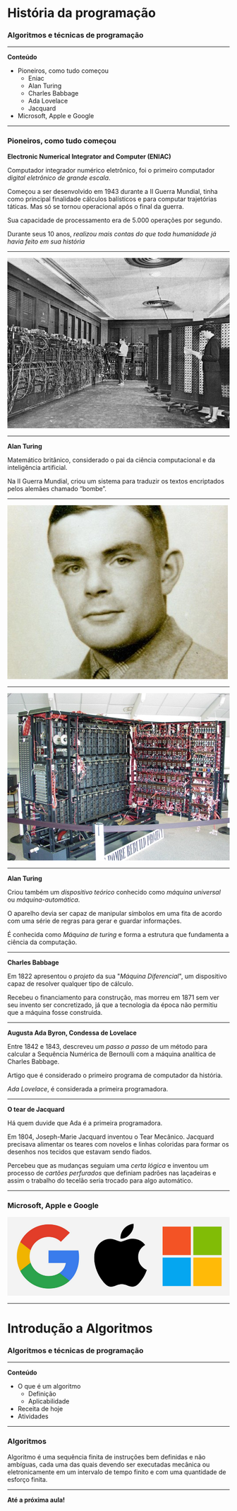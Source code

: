 # História da programação
### Algoritmos e técnicas de programação

---

**Conteúdo**

- Pioneiros, como tudo começou
  - Eniac
  - Alan Turing
  - Charles Babbage
  - Ada Lovelace
  - Jacquard
- Microsoft, Apple e Google

---

### Pioneiros, como tudo começou

**Electronic Numerical Integrator and Computer (ENIAC)**

Computador integrador numérico eletrônico, foi o primeiro computador _digital eletrônico de grande escala_.


Começou a ser desenvolvido em 1943 durante a II Guerra Mundial, tinha como principal finalidade cálculos balísticos e para computar trajetórias táticas. Mas só se tornou operacional após o final da guerra.


Sua capacidade de processamento era de 5.000 operações por segundo.


Durante seus 10 anos, _realizou mais contas do que toda humanidade já havia feito em sua história_

---

![eniac](aulas/assets/img/eniac.jpg)

---

**Alan Turing**

Matemático britânico, considerado o pai da ciência computacional e da inteligência artificial.

Na II Guerra Mundial, criou um sistema para traduzir os textos encriptados pelos alemães chamado “bombe”.

---

![alanturing](aulas/assets/img/alanturing.jpg)

---

![bombemachine](aulas/assets/img/bombemachine.jpg)

---

**Alan Turing**

Criou também um _dispositivo teórico_ conhecido como _máquina universal_ ou _máquina-automática_.

O aparelho devia ser capaz de manipular símbolos em uma fita de acordo com uma série de regras para gerar e guardar informações.

É conhecida como _Máquina de turing_ e forma a estrutura que fundamenta a ciência da computação.

---

**Charles Babbage**

Em 1822 apresentou o _projeto_ da sua "_Máquina Diferencial_", um dispositivo capaz de resolver qualquer tipo de cálculo.

Recebeu o financiamento para construção, mas morreu em 1871 sem ver seu invento ser concretizado, já que a tecnologia da época não permitiu que a máquina fosse construida.

---

**Augusta Ada Byron, Condessa de Lovelace**

Entre 1842 e 1843, descreveu um _passo a passo_ de um método para calcular a Sequência Numérica de Bernoulli com a máquina analítica de Charles Babbage.

Artigo que é considerado o primeiro programa de computador da história.

_Ada Lovelace_, é considerada a primeira programadora.

---

**O tear de Jacquard**

Há quem duvide que Ada é a primeira programadora.

Em 1804, Joseph-Marie Jacquard inventou o Tear Mecânico.
Jacquard precisava alimentar os teares com novelos e linhas coloridas para formar os desenhos nos tecidos que estavam sendo fiados.

Percebeu que as mudanças seguiam uma _certa lógica_ e inventou um processo de _cartões perfurados_ que definiam padrões nas laçadeiras e assim o trabalho do tecelão seria trocado para algo automático.

---

### Microsoft, Apple e Google

![amg](aulas/assets/img/amg.png)

---

# Introdução a Algoritmos
### Algoritmos e técnicas de programação

---

**Conteúdo**

- O que é um algoritmo
  - Definição
  - Aplicabilidade
- Receita de hoje
- Atividades

---

### Algoritmos

Algoritmo é uma sequência finita de instruções bem definidas e não ambíguas, cada uma das quais devendo ser executadas mecânica ou eletronicamente em um intervalo de tempo finito e com uma quantidade de esforço finita.

---

**Até a próxima aula!**
